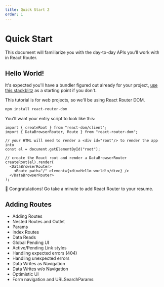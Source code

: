 ```yaml
---
title: Quick Start 2
order: 1
---
```


# Quick Start

This document will familiarize you with the day-to-day APIs you'll work with in React Router.

## Hello World!

It's expected you'll have a bundler figured out already for your project, [use this stackblitz][stackblitzstarter] as a starting point if you don't.

This tutorial is for web projects, so we'll be using React Router DOM.

```sh
npm install react-router-dom
```

You'll want your entry script to look like this:

```tsx
import { createRoot } from "react-dom/client";
import { DataBrowserRouter, Route } from "react-router-dom";

// your HTML will need to render a <div id="root"/> to render the app into
const el = document.getElementById("root");

// create the React root and render a DataBrowserRouter
createRoot(el).render(
  <DataBrowserRouter>
    <Route path="/" element={<div>Hello world!</div>} />
  </DataBrowserRouter>
);
```

🎉 Congratulations! Go take a minute to add React Router to your resume.

## Adding Routes

- Adding Routes
- Nested Routes and Outlet
- Params
- Index Routes
- Data Reads
- Global Pending UI
- Active/Pending Link styles
- Handling expected errors (404)
- Handling unexpected errors
- Data Writes as Navigation
- Data Writes w/o Navigation
- Optimistic UI
- Form navigation and URLSearchParams

[stackblitzstarter]: https://stackblitz.com/edit/github-agqlf5?file=src/App.jsx
